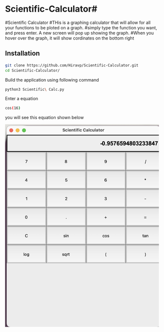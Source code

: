 # Scientific-Calculator# 
#Scientific Calculator 
#THis is a graphing calculator that will allow for all your functions to be ploted on a graph.
#simply type the function you want, and press enter. A new screen will pop up showing the graph.
#When you hover over the graph, it will show cordinates on the bottom right

## Installation
 

```sh
git clone https://github.com/Hiravp/Scientific-Calculator.git
cd Scientific-Calculator/
```

Build the application using following command

```sh
python3 Scientific\ Calc.py

```

Enter a equation 

```sh
cos(16)
```

you will see this equation shown below

 ![ ](docs/Images/scientific_calc_example.png)
